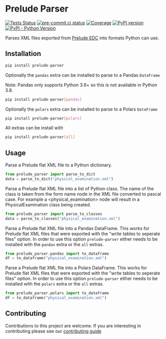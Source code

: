# Prelude Parser

[![Tests Status](https://github.com/pbs-data-solutions/prelude-parser/workflows/Testing/badge.svg?branch=main&event=push)](https://github.com/pbs-data-solutions/prelude-parser/actions?query=workflow%3ATesting+branch%3Amain+event%3Apush)
[![pre-commit.ci status](https://results.pre-commit.ci/badge/github/pbs-data-solutions/prelude-parser/main.svg)](https://results.pre-commit.ci/latest/github/pbs-data-solutions/prelude-parser/main)
[![Coverage](https://codecov.io/github/pbs-data-solutions/prelude-parser/coverage.svg?branch=main)](https://codecov.io/gh/pbs-data-solutions/prelude-parser)
[![PyPI version](https://badge.fury.io/py/prelude-parser.svg)](https://badge.fury.io/py/prelude-parser)
[![PyPI - Python Version](https://img.shields.io/pypi/pyversions/prelude-parser?color=5cc141)](https://github.com/pbs-data-solutions/prelude-parser)

Parses XML files exported from [Prelude EDC](https://preludeedc.com/) into formats Python can use.

## Installation

```sh
pip install prelude-parser
```

Optionally the `pandas` extra can be installed to parse to a Pandas `DataFrame`

Note: Pandas only supports Python 3.9+ so this is not available in Python 3.8.

```sh
pip install prelude-parser[pandas]
```

Optionally the `polars` extra can be installed to parse to a Polars `DataFrame`

```sh
pip install prelude-parser[polars]
```

All extras can be install with

```sh
pip install prelude-parser[all]
```

## Usage

Parse a Prelude flat XML file to a Python dictionary.

```py
from prelude_parser import parse_to_dict
data = parse_to_dict("physical_examination.xml")
```

Parse a Prelude flat XML file into a list of Python class. The name of the class is taken from the
form name node in the XML file converted to pascal case. For example a <physical_examination> node
will result in a PhysicalExamination class being created.

```py
from prelude_parser import parse_to_classes
data = parse_to_classes("physical_examination.xml")
```

Parse a Prelude flat XML file into a Pandas DataFrame. This works for Prelude flat XML files that
were exported with the "write tables to seperate files" option. In order to use this option
`prelude-parser` either needs to be installed with the `pandas` extra or the `all` extras.

```py
from prelude_parser.pandas import to_dataframe
df = to_dataframe("physical_examination.xml")
```

Parse a Prelude flat XML file into a Polars DataFrame. This works for Prelude flat XML files that
were exported with the "write tables to seperate files" option. In order to use this option
`prelude-parser` either needs to be installed with the `polars` extra or the `all` extras.

```py
from prelude_parser.polars import to_dataframe
df = to_dataframe("physical_examination.xml")
```

## Contributing

Contributions to this project are welcome. If you are interesting in contributing please see our [contributing guide](CONTRIBUTING.md)
